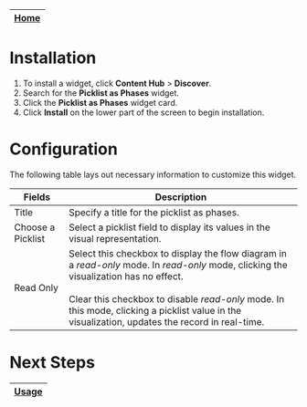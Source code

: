 | [Home](../README.md) |
|----------------------|
# Installation

1. To install a widget, click **Content Hub** > **Discover**.
2. Search for the **Picklist as Phases** widget.
3. Click the **Picklist as Phases** widget card.
4. Click **Install** on the lower part of the screen to begin installation.

# Configuration

The following table lays out necessary information to customize this widget.

| Fields            | Description                                                                                                                                                                                                                                                                                       |
|-------------------|---------------------------------------------------------------------------------------------------------------------------------------------------------------------------------------------------------------------------------------------------------------------------------------------------|
| Title             | Specify a title for the picklist as phases.                                                                                                                                                                                                                                                       |
| Choose a Picklist | Select a picklist field to display its values in the visual representation.                                                                                                                                                                                                                       |
| Read Only         | Select this checkbox to display the flow diagram in a *read-only* mode. In *read-only* mode, clicking the visualization has no effect.<br /><br />Clear this checkbox to disable *read-only* mode. In this mode, clicking a picklist value in the visualization, updates the record in real-time. |


# Next Steps

| [Usage](./usage.md) |
|---------------------|
